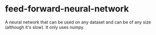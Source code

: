 # feed-forward-neural-network
A neural network that can be used on any dataset and can be of any size (although it's slow). It only uses numpy.
